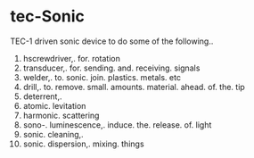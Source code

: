 # tec-Sonic

TEC-1 driven sonic device to do some of the following..

1. hscrewdriver,. for. rotation
2. transducer,. for. sending. and. receiving. signals
3. welder,. to. sonic. join. plastics. metals. etc
4. drill,. to. remove. small. amounts. material. ahead. of. the. tip
5. deterrent,. 
6. atomic. levitation
7. harmonic. scattering
8. sono-. luminescence,. induce. the. release. of. light
9. sonic. cleaning,. 
10. sonic. dispersion,. mixing. things
